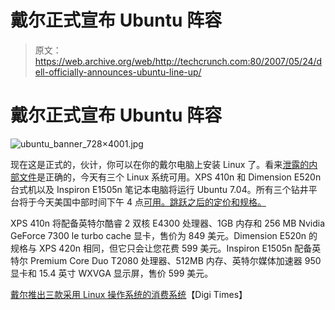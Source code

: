 # 戴尔正式宣布 Ubuntu 阵容

> 原文：<https://web.archive.org/web/http://techcrunch.com:80/2007/05/24/dell-officially-announces-ubuntu-line-up/>

# 戴尔正式宣布 Ubuntu 阵容

![ubuntu_banner_728×4001.jpg](img/f26b8771cc8c50bc60a70c6e2d6d70c8.png)

现在这是正式的，伙计，你可以在你的戴尔电脑上安装 Linux 了。看来[泄露的内部文件](https://web.archive.org/web/20201020121220/http://crunchgear.com/2007/05/22/dell-weve-got-your-ubuntu-right-here/)是正确的，今天有三个 Linux 系统可用。XPS 410n 和 Dimension E520n 台式机以及 Inspiron E1505n 笔记本电脑将运行 Ubuntu 7.04。所有三个钻井平台将于今天美国中部时间下午 4 点[可用。跳跃之后的定价和规格。](https://web.archive.org/web/20201020121220/http://www.dell.com/content/topics/segtopic.aspx/ubuntu?c=us&cs=19&l=en&s=dhs) 

XPS 410n 将配备英特尔酷睿 2 双核 E4300 处理器、1GB 内存和 256 MB Nvidia GeForce 7300 le turbo cache 显卡，售价为 849 美元。Dimension E520n 的规格与 XPS 420n 相同，但它只会让您花费 599 美元。Inspiron E1505n 配备英特尔 Premium Core Duo T2080 处理器、512MB 内存、英特尔媒体加速器 950 显卡和 15.4 英寸 WXVGA 显示屏，售价 599 美元。

[戴尔推出三款采用 Linux 操作系统的消费系统](https://web.archive.org/web/20201020121220/http://www.digitimes.com/news/a20070524PR213.html)【Digi Times】